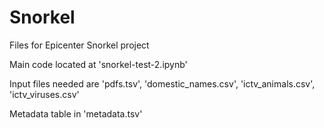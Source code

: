 # Snorkel
Files for Epicenter Snorkel project

Main code located at 'snorkel-test-2.ipynb'
 
Input files needed are 'pdfs.tsv', 'domestic_names.csv', 'ictv_animals.csv', 'ictv_viruses.csv'

Metadata table in 'metadata.tsv'


